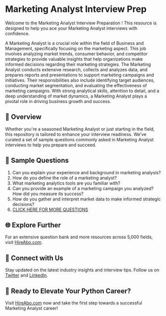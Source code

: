 # Marketing Analyst Interview Prep

Welcome to the Marketing Analyst Interview Preparation ! This resource is designed to help you ace your Marketing Analyst interviews with confidence.

A Marketing Analyst is a crucial role within the field of Business and Management, specifically focusing on the marketing aspect. This job involves analyzing market trends, consumer behavior, and competitor strategies to provide valuable insights that help organizations make informed decisions regarding their marketing strategies. The Marketing Analyst conducts extensive research, collects and analyzes data, and prepares reports and presentations to support marketing campaigns and initiatives. Their responsibilities also include identifying target audiences, conducting market segmentation, and evaluating the effectiveness of marketing campaigns. With strong analytical skills, attention to detail, and a deep understanding of market dynamics, a Marketing Analyst plays a pivotal role in driving business growth and success.

## 🚀 Overview

Whether you're a seasoned Marketing Analyst or just starting in the field, this repository is tailored to enhance your interview readiness. We've curated a set of sample questions commonly asked in Marketing Analyst interviews to help you prepare and succeed.

## 📝 Sample Questions

1. Can you explain your experience and background in marketing analysis?
2. How do you define the role of a marketing analyst?
3. What marketing analytics tools are you familiar with?
4. Can you provide an example of a marketing campaign you analyzed? How did you measure its success?
5. How do you gather and interpret market data to make informed strategic decisions?
6. [CLICK HERE FOR MORE QUESTIONS](https://hireabo.com/job/1_0_12/Marketing%20Analyst)

## 🌐 Explore Further

For an extensive question bank and more resources across 5,000 fields, visit [HireAbo.com](https://www.hireabo.com).

## 📱 Connect with Us

Stay updated on the latest industry insights and interview tips. Follow us on [Twitter](https://twitter.com/hireabo) and [LinkedIn](https://www.linkedin.com/in/hire-abo-3609972a8/).

## 🚀 Ready to Elevate Your Python Career?

Visit [HireAbo.com](https://www.hireabo.com) now and take the first step towards a successful Marketing Analyst career!
